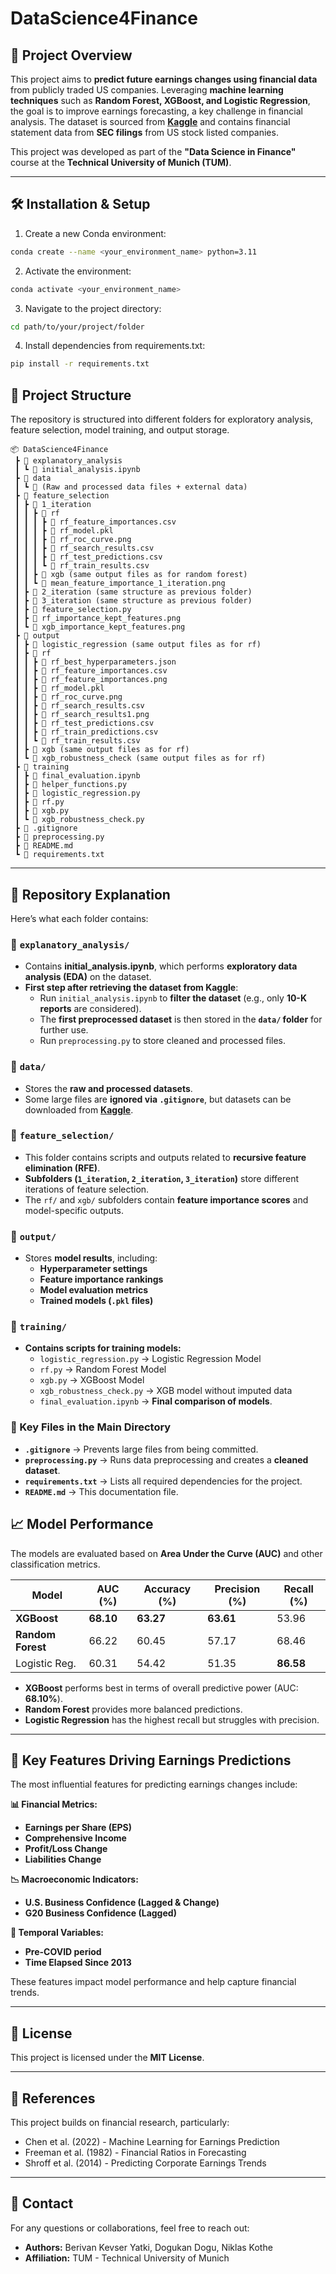 # DataScience4Finance

## 📌 Project Overview
This project aims to **predict future earnings changes using financial data** from publicly traded US companies. Leveraging **machine learning techniques** such as **Random Forest, XGBoost, and Logistic Regression**, the goal is to improve earnings forecasting, a key challenge in financial analysis. The dataset is sourced from **[Kaggle](https://www.kaggle.com/datasets/vadimvanak/step-2)** and contains financial statement data from **SEC filings** from US stock listed companies.

This project was developed as part of the **"Data Science in Finance"** course at the **Technical University of Munich (TUM)**.

---

## 🛠️ Installation & Setup

1. Create a new Conda environment:
```bash
conda create --name <your_environment_name> python=3.11
```


2. Activate the environment:
```bash
conda activate <your_environment_name>
```

3. Navigate to the project directory:
```bash
cd path/to/your/project/folder
```

4. Install dependencies from requirements.txt:
```bash
pip install -r requirements.txt
```

## 📂 Project Structure

The repository is structured into different folders for exploratory analysis, feature selection, model training, and output storage.

```
📦 DataScience4Finance
 ┣ 📂 explanatory_analysis
 ┃ ┗ 📜 initial_analysis.ipynb
 ┣ 📂 data
 ┃ ┗ 📜 (Raw and processed data files + external data) 
 ┣ 📂 feature_selection
 ┃ ┣ 📂 1_iteration
 ┃ ┃ ┣ 📂 rf
 ┃ ┃ ┃ ┣ 📜 rf_feature_importances.csv
 ┃ ┃ ┃ ┣ 📜 rf_model.pkl
 ┃ ┃ ┃ ┣ 📜 rf_roc_curve.png
 ┃ ┃ ┃ ┣ 📜 rf_search_results.csv
 ┃ ┃ ┃ ┣ 📜 rf_test_predictions.csv
 ┃ ┃ ┃ ┗ 📜 rf_train_results.csv
 ┃ ┃ ┣ 📂 xgb (same output files as for random forest)
 ┃ ┃ ┗ 📜 mean_feature_importance_1_iteration.png
 ┃ ┣ 📂 2_iteration (same structure as previous folder)
 ┃ ┣ 📂 3_iteration (same structure as previous folder)
 ┃ ┣ 📜 feature_selection.py
 ┃ ┣ 📜 rf_importance_kept_features.png
 ┃ ┗ 📜 xgb_importance_kept_features.png
 ┣ 📂 output
 ┃ ┣ 📂 logistic_regression (same output files as for rf)
 ┃ ┣ 📂 rf
 ┃ ┃ ┣ 📜 rf_best_hyperparameters.json
 ┃ ┃ ┣ 📜 rf_feature_importances.csv
 ┃ ┃ ┣ 📜 rf_feature_importances.png
 ┃ ┃ ┣ 📜 rf_model.pkl
 ┃ ┃ ┣ 📜 rf_roc_curve.png
 ┃ ┃ ┣ 📜 rf_search_results.csv
 ┃ ┃ ┣ 📜 rf_search_results1.png
 ┃ ┃ ┣ 📜 rf_test_predictions.csv
 ┃ ┃ ┣ 📜 rf_train_predictions.csv
 ┃ ┃ ┗ 📜 rf_train_results.csv
 ┃ ┣ 📂 xgb (same output files as for rf)
 ┃ ┗ 📂 xgb_robustness_check (same output files as for rf)
 ┣ 📂 training
 ┃ ┣ 📜 final_evaluation.ipynb
 ┃ ┣ 📜 helper_functions.py
 ┃ ┣ 📜 logistic_regression.py
 ┃ ┣ 📜 rf.py
 ┃ ┣ 📜 xgb.py
 ┃ ┗ 📜 xgb_robustness_check.py
 ┣ 📜 .gitignore
 ┣ 📜 preprocessing.py
 ┣ 📜 README.md
 ┗ 📜 requirements.txt
 ```

---

## 📖 Repository Explanation

Here’s what each folder contains:

### 📂 `explanatory_analysis/`
- Contains **initial_analysis.ipynb**, which performs **exploratory data analysis (EDA)** on the dataset.
- **First step after retrieving the dataset from Kaggle**:  
  - Run `initial_analysis.ipynb` to **filter the dataset** (e.g., only **10-K reports** are considered).  
  - The **first preprocessed dataset** is then stored in the **`data/` folder** for further use.
  - Run `preprocessing.py` to store cleaned and processed files.


### 📂 `data/`
- Stores the **raw and processed datasets**.
- Some large files are **ignored via `.gitignore`**, but datasets can be downloaded from **[Kaggle](https://www.kaggle.com/datasets/vadimvanak/step-2)**. 

### 📂 `feature_selection/`
- This folder contains scripts and outputs related to **recursive feature elimination (RFE)**.
- **Subfolders (`1_iteration`, `2_iteration`, `3_iteration`)** store different iterations of feature selection.
- The `rf/` and `xgb/` subfolders contain **feature importance scores** and model-specific outputs.

### 📂 `output/`
- Stores **model results**, including:
  - **Hyperparameter settings**
  - **Feature importance rankings**
  - **Model evaluation metrics**
  - **Trained models (`.pkl` files)**

### 📂 `training/`
- **Contains scripts for training models:**
  - `logistic_regression.py` → Logistic Regression Model
  - `rf.py` → Random Forest Model
  - `xgb.py` → XGBoost Model
  - `xgb_robustness_check.py` → XGB model without imputed data
  - `final_evaluation.ipynb` → **Final comparison of models**.

### 📜 Key Files in the Main Directory
- **`.gitignore`** → Prevents large files from being committed.
- **`preprocessing.py`** → Runs data preprocessing and creates a **cleaned dataset**.
- **`requirements.txt`** → Lists all required dependencies for the project.
- **`README.md`** → This documentation file.

## 📈 Model Performance
The models are evaluated based on **Area Under the Curve (AUC)** and other classification metrics.

| Model             | AUC (%)  | Accuracy (%) | Precision (%) | Recall (%) |
|------------------|---------|-------------|--------------|------------|
| **XGBoost**      | **68.10** | **63.27**    | **63.61**     | 53.96      |
| **Random Forest** | 66.22    | 60.45       | 57.17        | 68.46      |
| Logistic Reg.    | 60.31    | 54.42       | 51.35        | **86.58**  |

- **XGBoost** performs best in terms of overall predictive power (AUC: **68.10%**).
- **Random Forest** provides more balanced predictions.
- **Logistic Regression** has the highest recall but struggles with precision.

---

## 📌 Key Features Driving Earnings Predictions
The most influential features for predicting earnings changes include:

**📊 Financial Metrics:**
- **Earnings per Share (EPS)**
- **Comprehensive Income**
- **Profit/Loss Change**
- **Liabilities Change**

**📉 Macroeconomic Indicators:**
- **U.S. Business Confidence (Lagged & Change)**
- **G20 Business Confidence (Lagged)**

**📅 Temporal Variables:**
- **Pre-COVID period**
- **Time Elapsed Since 2013**

These features impact model performance and help capture financial trends.


---

## 📜 License
This project is licensed under the **MIT License**.

---

## 🔗 References
This project builds on financial research, particularly:
- Chen et al. (2022) - Machine Learning for Earnings Prediction
- Freeman et al. (1982) - Financial Ratios in Forecasting
- Shroff et al. (2014) - Predicting Corporate Earnings Trends

---

## 📧 Contact
For any questions or collaborations, feel free to reach out:
- **Authors:** Berivan Kevser Yatki, Dogukan Dogu, Niklas Kothe
- **Affiliation:** TUM - Technical University of Munich